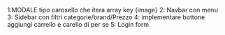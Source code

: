 1:MODALE tipo carosello che itera array key {image}
2: Navbar con menu  
3: Sidebar con filtri categorie/brand/Prezzo
4: implementare bottone aggiungi carrello e  carello di per se
5: Login form 